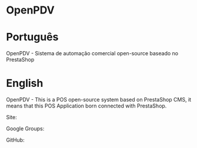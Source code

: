 # OpenPDV

<h1>Português</h1>
OpenPDV - Sistema de automação comercial open-source baseado no PrestaShop

<h1>English</h1>
OpenPDV - This is a POS open-source system based on PrestaShop CMS,
it means that this POS Application born connected with PrestaShop.

Site:

Google Groups:

GitHub:

